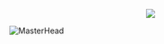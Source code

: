 <p align="center">
  <img src="https://readme-typing-svg.demolab.com/?lines=Better+the+devil+you+know!&font=Fira%20Code&center=true&width=380&height=50&duration=4000&pause=10">
</p>

![MasterHead](https://mcdn.wallpapersafari.com/medium/92/67/xhg7O9.gif)
<!--


Here are some ideas to get you started:

- 🔭 I’m currently working on ...
- 🌱 I’m currently learning ...
- 👯 I’m looking to collaborate on ...
- 🤔 I’m looking for help with ...
- 💬 Ask me about ...
- 📫 How to reach me: ...
- 😄 Pronouns: ...
- ⚡ Fun fact: ...
-->
